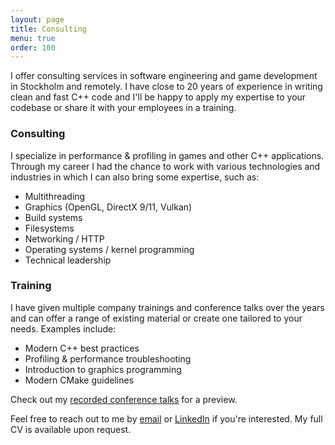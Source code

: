 ```yaml
---
layout: page
title: Consulting
menu: true
order: 100
---
```


I offer consulting services in software engineering and game development in Stockholm and remotely. I have close to
20 years of experience in writing clean and fast C++ code and I'll be happy to apply my expertise to your codebase
or share it with your employees in a training. 

### Consulting

I specialize in performance & profiling in games and other C++ applications. Through my career I had the chance to work with various technologies and industries
in which I can also bring some expertise, such as:
* Multithreading
* Graphics (OpenGL, DirectX 9/11, Vulkan)
* Build systems
* Filesystems
* Networking / HTTP
* Operating systems / kernel programming
* Technical leadership

### Training

I have given multiple company trainings and conference talks over the years and can offer a range of existing material or create one tailored to your needs.
Examples include:
* Modern C++ best practices
* Profiling & performance troubleshooting
* Introduction to graphics programming
* Modern CMake guidelines

Check out my [recorded conference talks](/about#talks) for a preview.

Feel free to reach out to me by [email](mailto:mro@puchiko.net) or [LinkedIn](https://www.linkedin.com/in/mathieu-ropert-a7b7501/) if you're interested.
My full CV is available upon request.
